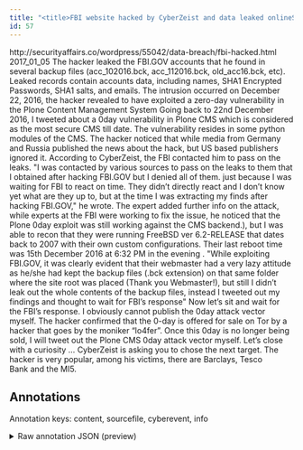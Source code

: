```yaml
---
title: "<title>FBI website hacked by CyberZeist and data leaked onlineSecurity Affairs</title>"
id: 57
---
```


<title>FBI website hacked by CyberZeist and data leaked onlineSecurity Affairs</title>
<source> http://securityaffairs.co/wordpress/55042/data-breach/fbi-hacked.html </source>
<date> 2017_01_05 </date>
<text>
The hacker leaked the FBI.GOV accounts that he found in several backup files (acc_102016.bck, acc_112016.bck, old_acc16.bck, etc).
Leaked records contain accounts data, including names, SHA1 Encrypted Passwords, SHA1 salts, and emails.
The intrusion occurred on December 22, 2016, the hacker revealed to have exploited a zero-day vulnerability in the Plone Content Management System
 Going back to 22nd December 2016, I tweeted about a 0day vulnerability in Plone CMS which is considered as the most secure CMS till date.
The vulnerability resides in some python modules of the CMS.
The hacker noticed that while media from Germany and Russia published the news about the hack, but US based publishers ignored it.
According to CyberZeist, the FBI contacted him to pass on the leaks.
"I was contacted by various sources to pass on the leaks to them that I obtained after hacking FBI.GOV but I denied all of them.
just because I was waiting for FBI to
react on time.
They didn’t directly react and I don’t know yet what are they up to, but at the time I was extracting my finds after hacking FBI.GOV," he wrote.
The expert added further info on the attack, while experts at the FBI were working to fix the issue, he noticed that the Plone 0day exploit was still working against the CMS backend.),  but I was able to recon that they were running FreeBSD ver 6.2-RELEASE that dates back to 2007 with their own custom configurations.
Their last reboot time was 15th December 2016 at 6:32 PM in the evening .
"While exploiting FBI.GOV, it was clearly evident that their webmaster had a very lazy attitude as he/she had kept the backup files (.bck extension) on that same folder
where the site root was placed (Thank you Webmaster!),  but still I didn’t leak out the whole contents of the backup files, instead I tweeted out my findings and thought to wait for FBI’s response"
Now let’s sit and wait for the FBI’s response. I obviously cannot publish the 0day attack vector myself. 
The hacker confirmed that the 0-day is offered for sale on Tor by a hacker that goes by the moniker “lo4fer”.
Once this 0day is no longer being sold, I will tweet out the Plone CMS 0day attack vector myself.
Let’s close with a curiosity … CyberZeist is asking you to chose the next target.
The hacker is very popular, among his victims, there are Barclays, Tesco Bank and the MI5.
</text>



## Annotations

Annotation keys: content, sourcefile, cyberevent, info

<details>
<summary>Raw annotation JSON (preview)</summary>

```json
{
  "content": "The hacker leaked the FBI.GOV accounts that he found in several backup files (acc_102016.bck, acc_112016.bck, old_acc16.bck, etc). Leaked records contain accounts data, including names, SHA1 Encrypted Passwords, SHA1 salts, and emails. The intrusion occurred on December 22, 2016, the hacker revealed to have exploited a zero-day vulnerability in the Plone Content Management System  Going back to 22nd December 2016, I tweeted about a 0day vulnerability in Plone CMS which is considered as the most secure CMS till date. The vulnerability resides in some python modules of the CMS. The hacker noticed that while media from Germany and Russia published the news about the hack, but US based publishers ignored it. According to\u00a0CyberZeist, the FBI contacted him to pass on the leaks. \"I was contacted by various sources to pass on the leaks to them that I obtained after hacking FBI.GOV but I denied all of them. just because I was waiting for FBI to react on time. They didn\u2019t directly react and I don\u2019t know yet what are they up to, but at the time I was extracting my finds after hacking FBI.GOV,\" he wrote. The expert added further info on the attack, while experts at the FBI were working to fix the issue, he noticed that the Plone 0day exploit was still working against the CMS backend.),  but I was able to recon that they were running FreeBSD ver 6.2-RELEASE that dates back to 2007 with their own custom\u00a0configurations. Their last reboot time was 15th December 2016 at 6:32 PM in the evening . \"While exploiting FBI.GOV, it was clearly evident that their webmaster had a very lazy attitude as he/she had kept the backup files (.bck extension) on that same folder where the site root was placed (Thank you Webmaster!),  but still I didn\u2019t leak out the whole contents of the backup files, instead I tweeted out my findings and thought to wait for FBI\u2019s response\" Now let\u2019s sit and wait for the FBI\u2019s response. I obviously cannot publish the 0day attack vector myself.  The hacker confirmed that the 0-day is offered for sale on Tor by a hacker that goes by the moniker \u201clo4fer\u201d. Once this 0day is no longer being sold, I will tweet out the Plone CMS 0day attack vector myself. Let\u2019s close with a curiosity \u2026\u00a0CyberZeist is asking you to chose the next target. The hacker\u00a0is very popular, among his victims, there are\u00a0Barclays,\u00a0Tesco Bank\u00a0and the\u00a0MI5.",
  "sourcefile": "57.txt",
  "cyberevent": {
    "hopper": [
      {
        "index": 0,
        "relation": "Same",
        "events": [
          {
            "index": "E7",
            "type": "Vulnerability-related",
            "realis": "Actual",
            "nugget": {
              "startOffset": 2133,
              "index": "T36",
              "endOffset": 2142,
              "text": "tweet out"
            },
            "argument": [
              {
                "index": "T37",
                "text": "the Plone CMS 0day attack vector",
                "endOffset": 2175,
                "role": {
                  "type": "Vulnerability"
                },
                "startOffset": 2143,
                "type": "Vulnerability"
              },
              {
                "index": "T38",
                "text": "I",
                "endOffset": 2127,
                "role": {
                  "type": "Discoverer"
                },
                "startOffset": 2126,
                "type": "Person"
              }
            ],
            "subtype": "DiscoverVulnerability"
          },
          {
            "index": "E4",
            "type": "Vulnerability-related",
            "realis": "Actual",
            "nugget": {
              "startOffset": 1806,
              "index": "T27",
              "endOffset": 1817,
              "text": "tweeted out"
            },
            "argument": [
              {
                "index": "T29",
                "external_reference": 
```
</details>
